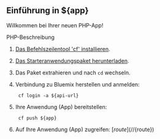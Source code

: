 Einführung in ${app}
-----------------------------------
Willkommen bei Ihrer neuen PHP-App!

PHP-Beschreibung

1. [Das Befehlszeilentool 'cf' installieren](${doc-url}/#starters/BuildingWeb.html#install_cf).
2. [Das Starteranwendungspaket herunterladen](${ace-url}/rest/apps/${app-guid}/starter-download).
3. Das Paket extrahieren und nach `cd` wechseln.
4. Verbindung zu Bluemix herstellen und anmelden:

		cf login -a ${api-url}

5. Ihre Anwendung (App) bereitstellen:

		cf push ${app}

6. Auf Ihre Anwendung (App) zugreifen: [${route}](//${route})

